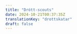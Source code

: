 ```yaml
---
title: "Drótt-scouts"
date: 2024-10-21T00:37:35Z
translationKey: "drottskatar"
draft: false
---
```

